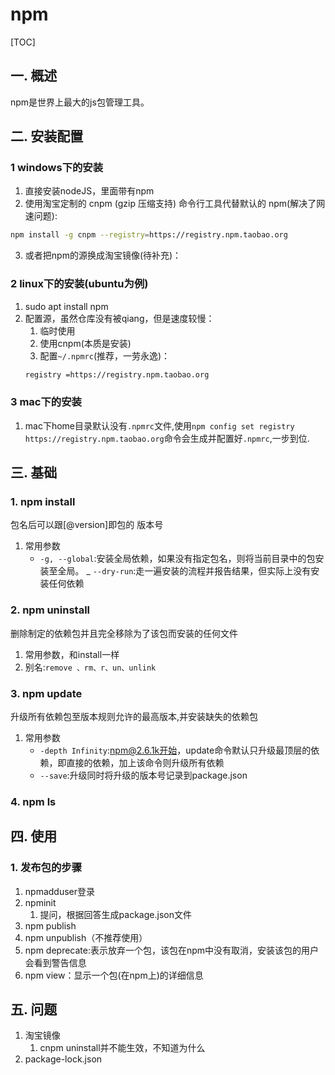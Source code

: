 # npm
[TOC]
## 一. 概述
npm是世界上最大的js包管理工具。
## 二. 安装配置
### 1 windows下的安装
1. 直接安装nodeJS，里面带有npm
2. 使用淘宝定制的 cnpm (gzip 压缩支持) 命令行工具代替默认的 npm(解决了网速问题):
```bash
npm install -g cnpm --registry=https://registry.npm.taobao.org
```
3. 或者把npm的源换成淘宝镜像(待补充)：
### 2 linux下的安装(ubuntu为例)
1. sudo apt install npm
2. 配置源，虽然仓库没有被qiang，但是速度较慢：
    1. 临时使用
    2. 使用cnpm(本质是安装)
    3. 配置`~/.npmrc`(推荐，一劳永逸)：
    ```bash
    registry =https://registry.npm.taobao.org
    ```
### 3 mac下的安装
1. mac下home目录默认没有`.npmrc`文件,使用`npm config set registry https://registry.npm.taobao.org`命令会生成并配置好`.npmrc`,一步到位.
## 三. 基础
### 1. npm install 
包名后可以跟[@version]即包的 版本号
1. 常用参数
    - `-g, --global`:安装全局依赖，如果没有指定包名，则将当前目录中的包安装至全局。
    _ `--dry-run`:走一遍安装的流程并报告结果，但实际上没有安装任何依赖
### 2. npm uninstall 
删除制定的依赖包并且完全移除为了该包而安装的任何文件
1. 常用参数，和install一样
2. 别名:`remove 、rm、r、un、unlink`
### 3. npm update
升级所有依赖包至版本规则允许的最高版本,并安装缺失的依赖包
1. 常用参数
    - `-depth Infinity`:npm@2.6.1k开始，update命令默认只升级最顶层的依赖，即直接的依赖，加上该命令则升级所有依赖
    - `--save`:升级同时将升级的版本号记录到package.json
### 4. npm ls
## 四. 使用
### 1. 发布包的步骤
1. npmadduser登录
2. npminit
    1. 提问，根据回答生成package.json文件
3. npm publish
4. npm unpublish（不推荐使用）
5. npm deprecate:表示放弃一个包，该包在npm中没有取消，安装该包的用户会看到警告信息
6. npm view：显示一个包(在npm上)的详细信息
## 五. 问题
1. 淘宝镜像
    1. cnpm uninstall并不能生效，不知道为什么
2. package-lock.json
